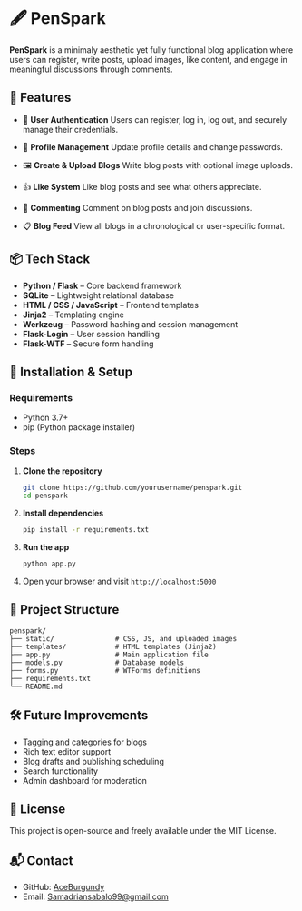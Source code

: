 # 🖋️ PenSpark

**PenSpark** is a minimaly aesthetic yet fully functional blog application where users can register, write posts, upload images, like content, and engage in meaningful discussions through comments.

## 🔧 Features

* 📝 **User Authentication**
  Users can register, log in, log out, and securely manage their credentials.

* 👤 **Profile Management**
  Update profile details and change passwords.

* 🖼️ **Create & Upload Blogs**
  Write blog posts with optional image uploads.

* 👍 **Like System**
  Like blog posts and see what others appreciate.

* 💬 **Commenting**
  Comment on blog posts and join discussions.

* 📋 **Blog Feed**
  View all blogs in a chronological or user-specific format.

## 📦 Tech Stack

* **Python / Flask** – Core backend framework
* **SQLite** – Lightweight relational database
* **HTML / CSS / JavaScript** – Frontend templates
* **Jinja2** – Templating engine
* **Werkzeug** – Password hashing and session management
* **Flask-Login** – User session handling
* **Flask-WTF** – Secure form handling

## 🚀 Installation & Setup

### Requirements

* Python 3.7+
* pip (Python package installer)

### Steps

1. **Clone the repository**

   ```bash
   git clone https://github.com/yourusername/penspark.git
   cd penspark
   ```

2. **Install dependencies**

   ```bash
   pip install -r requirements.txt
   ```

3. **Run the app**

   ```bash
   python app.py
   ```

4. Open your browser and visit `http://localhost:5000`

## 📁 Project Structure

```
penspark/
├── static/               # CSS, JS, and uploaded images
├── templates/            # HTML templates (Jinja2)
├── app.py                # Main application file
├── models.py             # Database models
├── forms.py              # WTForms definitions
├── requirements.txt
└── README.md
```

## 🛠️ Future Improvements

* Tagging and categories for blogs
* Rich text editor support
* Blog drafts and publishing scheduling
* Search functionality
* Admin dashboard for moderation

## 📝 License

This project is open-source and freely available under the MIT License.

## 📬 Contact

* GitHub: [AceBurgundy](https://github.com/AceBurgundy)
* Email: [Samadriansabalo99@gmail.com](mailto:Samadriansabalo99@gmail.com)

